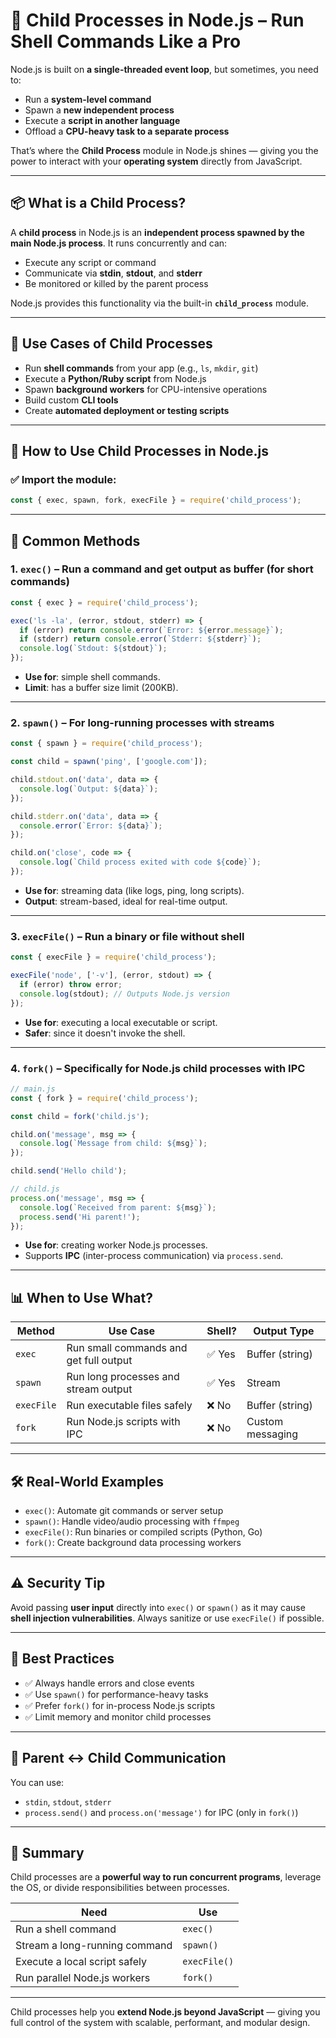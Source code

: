 

# 👶 Child Processes in Node.js – Run Shell Commands Like a Pro

Node.js is built on **a single-threaded event loop**, but sometimes, you need to:
- Run a **system-level command**
- Spawn a **new independent process**
- Execute a **script in another language**
- Offload a **CPU-heavy task to a separate process**

That’s where the **Child Process** module in Node.js shines — giving you the power to interact with your **operating system** directly from JavaScript.

---

## 📦 What is a Child Process?

A **child process** in Node.js is an **independent process spawned by the main Node.js process**. It runs concurrently and can:
- Execute any script or command
- Communicate via **stdin**, **stdout**, and **stderr**
- Be monitored or killed by the parent process

Node.js provides this functionality via the built-in **`child_process`** module.

---

## 🧰 Use Cases of Child Processes

- Run **shell commands** from your app (e.g., `ls`, `mkdir`, `git`)
- Execute a **Python/Ruby script** from Node.js
- Spawn **background workers** for CPU-intensive operations
- Build custom **CLI tools**
- Create **automated deployment or testing scripts**

---

## 🔌 How to Use Child Processes in Node.js

### ✅ Import the module:
```js
const { exec, spawn, fork, execFile } = require('child_process');
```

---

## 🚀 Common Methods

### 1. **`exec()`** – Run a command and get output as buffer (for short commands)

```js
const { exec } = require('child_process');

exec('ls -la', (error, stdout, stderr) => {
  if (error) return console.error(`Error: ${error.message}`);
  if (stderr) return console.error(`Stderr: ${stderr}`);
  console.log(`Stdout: ${stdout}`);
});
```

- **Use for**: simple shell commands.
- **Limit**: has a buffer size limit (200KB).

---

### 2. **`spawn()`** – For long-running processes with streams

```js
const { spawn } = require('child_process');

const child = spawn('ping', ['google.com']);

child.stdout.on('data', data => {
  console.log(`Output: ${data}`);
});

child.stderr.on('data', data => {
  console.error(`Error: ${data}`);
});

child.on('close', code => {
  console.log(`Child process exited with code ${code}`);
});
```

- **Use for**: streaming data (like logs, ping, long scripts).
- **Output**: stream-based, ideal for real-time output.

---

### 3. **`execFile()`** – Run a binary or file without shell

```js
const { execFile } = require('child_process');

execFile('node', ['-v'], (error, stdout) => {
  if (error) throw error;
  console.log(stdout); // Outputs Node.js version
});
```

- **Use for**: executing a local executable or script.
- **Safer**: since it doesn't invoke the shell.

---

### 4. **`fork()`** – Specifically for Node.js child processes with IPC

```js
// main.js
const { fork } = require('child_process');

const child = fork('child.js');

child.on('message', msg => {
  console.log(`Message from child: ${msg}`);
});

child.send('Hello child');
```

```js
// child.js
process.on('message', msg => {
  console.log(`Received from parent: ${msg}`);
  process.send('Hi parent!');
});
```

- **Use for**: creating worker Node.js processes.
- Supports **IPC** (inter-process communication) via `process.send`.

---

## 📊 When to Use What?

| Method     | Use Case                                | Shell? | Output Type      |
|------------|------------------------------------------|--------|------------------|
| `exec`     | Run small commands and get full output   | ✅ Yes | Buffer (string)  |
| `spawn`    | Run long processes and stream output     | ✅ Yes | Stream           |
| `execFile` | Run executable files safely              | ❌ No  | Buffer (string)  |
| `fork`     | Run Node.js scripts with IPC             | ❌ No  | Custom messaging |

---

## 🛠 Real-World Examples

- `exec()`: Automate git commands or server setup
- `spawn()`: Handle video/audio processing with `ffmpeg`
- `execFile()`: Run binaries or compiled scripts (Python, Go)
- `fork()`: Create background data processing workers

---

## ⚠️ Security Tip

Avoid passing **user input** directly into `exec()` or `spawn()` as it may cause **shell injection vulnerabilities**. Always sanitize or use `execFile()` if possible.

---

## 🧪 Best Practices

- ✅ Always handle errors and close events
- ✅ Use `spawn()` for performance-heavy tasks
- ✅ Prefer `fork()` for in-process Node.js scripts
- ✅ Limit memory and monitor child processes

---

## 🔁 Parent ↔ Child Communication

You can use:
- `stdin`, `stdout`, `stderr`
- `process.send()` and `process.on('message')` for IPC (only in `fork()`)

---

## 🧠 Summary

Child processes are a **powerful way to run concurrent programs**, leverage the OS, or divide responsibilities between processes.

| Need                           | Use                     |
|--------------------------------|--------------------------|
| Run a shell command            | `exec()`                 |
| Stream a long-running command  | `spawn()`                |
| Execute a local script safely  | `execFile()`             |
| Run parallel Node.js workers   | `fork()`                 |

---

Child processes help you **extend Node.js beyond JavaScript** — giving you full control of the system with scalable, performant, and modular design.

